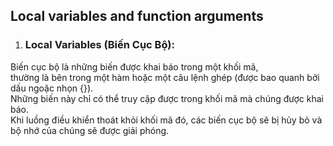 ## Local variables and function arguments </br>
1. ### Local Variables (Biến Cục Bộ): </br>
Biến cục bộ là những biến được khai báo trong một khối mã,</br> 
thường là bên trong một hàm hoặc một câu lệnh ghép (được bao quanh bởi dấu ngoặc nhọn {}).</br> 
Những biến này chỉ có thể truy cập được trong khối mã mà chúng được khai báo. </br>
Khi luồng điều khiển thoát khỏi khối mã đó, các biến cục bộ sẽ bị hủy bỏ và bộ nhớ của chúng sẽ được giải phóng.</br>


